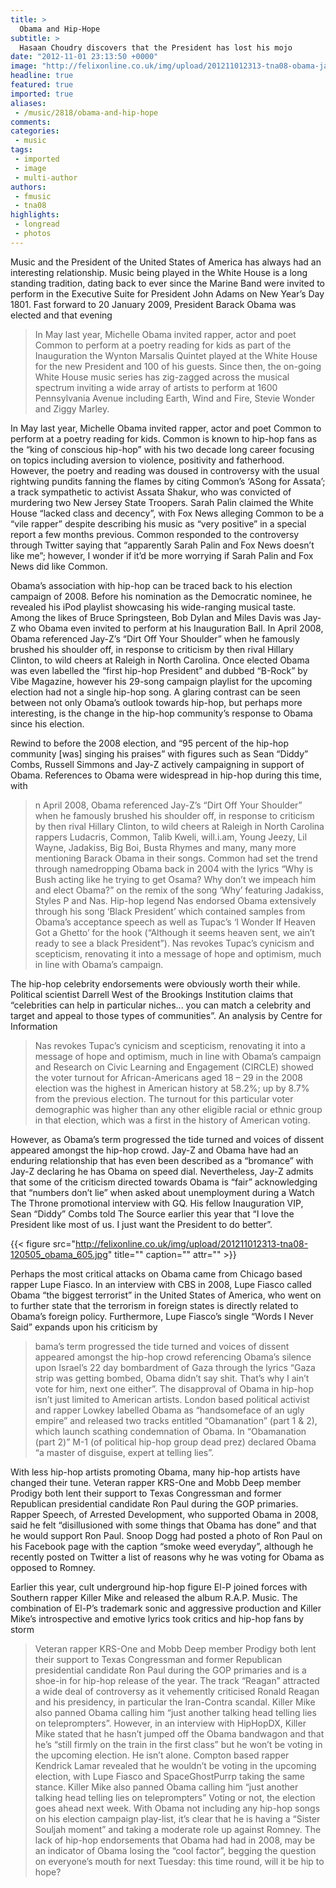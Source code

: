```yaml
---
title: >
  Obama and Hip-Hope
subtitle: >
  Hasaan Choudry discovers that the President has lost his mojo
date: "2012-11-01 23:13:50 +0000"
image: "http://felixonline.co.uk/img/upload/201211012313-tna08-obama-jay-z.jpg"
headline: true
featured: true
imported: true
aliases:
 - /music/2818/obama-and-hip-hope
comments:
categories:
 - music
tags:
 - imported
 - image
 - multi-author
authors:
 - fmusic
 - tna08
highlights:
 - longread
 - photos
---
```


Music and the President of the United States of America has always had an interesting relationship. Music being played in the White House is a long standing tradition, dating back to ever since the Marine Band were invited to perform in the Executive Suite for President John Adams on New Year’s Day 1801. Fast forward to 20 January 2009, President Barack Obama was elected and that evening
> In May last year, Michelle Obama invited rapper, actor and poet Common to perform at a poetry reading for kids
as part of the Inauguration the Wynton Marsalis Quintet played at the White House for the new President and 100 of his guests. Since then, the on-going White House music series has zig-zagged across the musical spectrum inviting a wide array of artists to perform at 1600 Pennsylvania Avenue including Earth, Wind and Fire, Stevie Wonder and Ziggy Marley.

In May last year, Michelle Obama invited rapper, actor and poet Common to perform at a poetry reading for kids. Common is known to hip-hop fans as the “king of conscious hip-hop” with his two decade long career focusing on topics including aversion to violence, positivity and fatherhood. However, the poetry and reading was doused in controversy with the usual rightwing pundits fanning the flames by citing Common’s ‘ASong for Assata’; a track sympathetic to activist Assata Shakur, who was convicted of murdering two New Jersey State Troopers. Sarah Palin claimed the White House “lacked class and decency”, with Fox News alleging Common to be a “vile rapper” despite describing his music as “very positive” in a special report a few months previous. Common responded to the controversy through Twitter saying that “apparently Sarah Palin and Fox News doesn’t like me”; however, I wonder if it’d be more worrying if Sarah Palin and Fox News did like Common.

Obama’s association with hip-hop can be traced back to his election campaign of 2008. Before his nomination as the Democratic nominee, he revealed his iPod playlist showcasing his wide-ranging musical taste. Among the likes of Bruce Springsteen, Bob Dylan and Miles Davis was Jay-Z who Obama even invited to perform at his Inauguration Ball. In April 2008, Obama referenced Jay-Z’s “Dirt Off Your Shoulder” when he famously brushed his shoulder off, in response to criticism by then rival Hillary Clinton, to wild cheers at Raleigh in North Carolina. Once elected Obama was even labelled the “first hip-hop President” and dubbed “B-Rock” by Vibe Magazine, however his 29-song campaign playlist for the upcoming election had not a single hip-hop song. A glaring contrast can be seen between not only Obama’s outlook towards hip-hop, but perhaps more interesting, is the change in the hip-hop community’s response to Obama since his election.

Rewind to before the 2008 election, and “95 percent of the hip-hop community [was] singing his praises” with figures such as Sean “Diddy” Combs, Russell Simmons and Jay-Z actively campaigning in support of Obama. References to Obama were widespread in hip-hop during this time, with
> n April 2008, Obama referenced Jay-Z’s “Dirt Off Your Shoulder” when he famously brushed his shoulder off, in response to criticism by then rival Hillary Clinton, to wild cheers at Raleigh in North Carolina
rappers Ludacris, Common, Talib Kweli, will.i.am, Young Jeezy, Lil Wayne, Jadakiss, Big Boi, Busta Rhymes and many, many more mentioning Barack Obama in their songs. Common had set the trend through namedropping Obama back in 2004 with the lyrics “Why is Bush acting like he trying to get Osama? Why don’t we impeach him and elect Obama?” on the remix of the song ‘Why’ featuring Jadakiss, Styles P and Nas. Hip-hop legend Nas endorsed Obama extensively through his song ‘Black President’ which contained samples from Obama’s acceptance speech as well as Tupac’s ‘I Wonder If Heaven Got a Ghetto’ for the hook (“Although it seems heaven sent, we ain’t ready to see a black President”). Nas revokes Tupac’s cynicism and scepticism, renovating it into a message of hope and optimism, much in line with Obama’s campaign.

The hip-hop celebrity endorsements were obviously worth their while. Political scientist Darrell West of the Brookings Institution claims that “celebrities can help in particular niches... you can match a celebrity and target and appeal to those types of communities”. An analysis by Centre for Information
> Nas revokes Tupac’s cynicism and scepticism, renovating it into a message of hope and optimism, much in line with Obama’s campaign
and Research on Civic Learning and Engagement (CIRCLE) showed the voter turnout for African-Americans aged 18 – 29 in the 2008 election was the highest in American history at 58.2%; up by 8.7% from the previous election. The turnout for this particular voter demographic was higher than any other eligible racial or ethnic group in that election, which was a first in the history of American voting.

However, as Obama’s term progressed the tide turned and voices of dissent appeared amongst the hip-hop crowd. Jay-Z and Obama have had an enduring relationship that has even been described as a “bromance” with Jay-Z declaring he has Obama on speed dial. Nevertheless, Jay-Z admits that some of the criticism directed towards Obama is “fair” acknowledging that “numbers don’t lie” when asked about unemployment during a Watch The Throne promotional interview with GQ. His fellow Inauguration VIP, Sean “Diddy” Combs told The Source earlier this year that “I love the President like most of us. I just want the President to do better”.

{{< figure src="http://felixonline.co.uk/img/upload/201211012313-tna08-120505_obama_605.jpg" title="" caption="" attr="" >}}

Perhaps the most critical attacks on Obama came from Chicago based rapper Lupe Fiasco. In an interview with CBS in 2008, Lupe Fiasco called Obama “the biggest terrorist” in the United States of America, who went on to further state that the terrorism in foreign states is directly related to Obama’s foreign policy. Furthermore, Lupe Fiasco’s single “Words I Never Said” expands upon his criticism by
> bama’s term progressed the tide turned and voices of dissent appeared amongst the hip-hop crowd
referencing Obama’s silence upon Israel’s 22 day bombardment of Gaza through the lyrics “Gaza strip was getting bombed, Obama didn’t say shit. That’s why I ain’t vote for him, next one either”. The disapproval of Obama in hip-hop isn’t just limited to American artists. London based political activist and rapper Lowkey labelled Obama as “handsomeface of an ugly empire” and released two tracks entitled “Obamanation” (part 1 & 2), which launch scathing condemnation of Obama. In “Obamanation (part 2)” M-1 (of political hip-hop group dead prez) declared Obama “a master of disguise, expert at telling lies”.

With less hip-hop artists promoting Obama, many hip-hop artists have changed their tune. Veteran rapper KRS-One and Mobb Deep member Prodigy both lent their support to Texas Congressman and former Republican presidential candidate Ron Paul during the GOP primaries. Rapper Speech, of Arrested Development, who supported Obama in 2008, said he felt “disillusioned with some things that Obama has done” and that he would support Ron Paul. Snoop Dogg had posted a photo of Ron Paul on his Facebook page with the caption “smoke weed everyday”, although he recently posted on Twitter a list of reasons why he was voting for Obama as opposed to Romney.

Earlier this year, cult underground hip-hop figure El-P joined forces with Southern rapper Killer Mike and released the album R.A.P. Music. The combination of El-P’s trademark sonic and aggressive production and Killer Mike’s introspective and emotive lyrics took critics and hip-hop fans by storm
> Veteran rapper KRS-One and Mobb Deep member Prodigy both lent their support to Texas Congressman and former Republican presidential candidate Ron Paul during the GOP primaries
and is a shoe-in for hip-hop release of the year. The track “Reagan” attracted a wide deal of controversy as it vehemently criticised Ronald Reagan and his presidency, in particular the Iran-Contra scandal. Killer Mike also panned Obama calling him “just another talking head telling lies on teleprompters”. However, in an interview with HipHopDX, Killer Mike stated that he hasn’t jumped off the Obama bandwagon and that he’s “still firmly on the train in the first class” but he won’t be voting in the upcoming election. He isn’t alone. Compton based rapper Kendrick Lamar revealed that he wouldn’t be voting in the upcoming election, with Lupe Fiasco and SpaceGhostPurrp taking the same stance.
> Killer Mike also panned Obama calling him “just another talking head telling lies on teleprompters”
Voting or not, the election goes ahead next week. With Obama not including any hip-hop songs on his election campaign play-list, it’s clear that he is having a “Sister Souljah moment” and taking a moderate role up against Romney. The lack of hip-hop endorsements that Obama had had in 2008, may be an indicator of Obama losing the “cool factor”, begging the question on everyone’s mouth for next Tuesday: this time round, will it be hip to hope?
